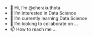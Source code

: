 - 👋 Hi, I’m @cherakuthota
- 👀 I’m interested in Data Science 
- 🌱 I’m currently learning Data Science
- 💞️ I’m looking to collaborate on ...
- 📫 How to reach me ...

<!---
cherakuthota/cherakuthota is a ✨ special ✨ repository because its `README.md` (this file) appears on your GitHub profile.
You can click the Preview link to take a look at your changes.
--->
